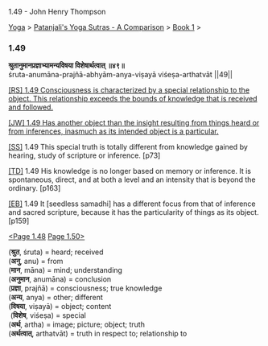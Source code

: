 1.49 - John Henry Thompson 

[Yoga](../../../yoga.md)‎ > ‎[Patanjali's Yoga Sutras - A Comparison](../../patanjani.md)‎ > ‎[Book 1](../book-1.md)‎ > ‎

### 1.49

**श्रुतानुमानप्रज्ञाभ्यामन्यविषया विशेषार्थत्वात् ॥४९॥**  
śruta-anumāna-prajñā-abhyām-anya-viṣayā viśeṣa-arthatvāt ||49||  
  
  
[\[RS\] 1.49 Consciousness is characterized by a special relationship to the object. This relationship exceeds the bounds of knowledge that is received and followed.](http://www.ashtangayoga.info/philosophy/yoga-sutra-patanjali/chapter-1/item/shruta-anumana-prajna-abhyam-anya-vishaya/)  
  
[\[JW\] 1.49 Has another object than the insight resulting from things heard or from inferences, inasmuch as its intended object is a particular.](http://books.google.com/books?id=YzFImjtOxUwC&pg=PA94&ci=159%2C642%2C749%2C77&source=bookclip)  
  
[\[SS\]](http://www.amazon.com/Yoga-Sutras-Patanjali-Commentary-Satchidananda/dp/0932040381) 1.49 This special truth is totally different from knowledge gained by hearing, study of scripture or inference. \[p73\]  
  
[\[TD\]](http://www.amazon.com/Heart-Yoga-Developing-Personal-Practice/dp/089281764X/ref=sr_1_5?ie=UTF8&qid=1326228195&sr=8-5) 1.49 His knowledge is no longer based on memory or inference. It is spontaneous, direct, and at both a level and an intensity that is beyond the ordinary. \[p163\]  
  
[\[EB\]](http://www.amazon.com/Yoga-Sutras-Patanjali-Translation-Commentary/dp/0865477361/ref=sr_1_1?ie=UTF8&s=books&qid=1250508322&sr=1-1) 1.49 It \[seedless samadhi\] has a different focus from that of inference and sacred scripture, because it has the particularity of things as its object. \[p159\]  
  
  
[<Page 1.48](148.md)  [Page 1.50>](150.md)  

(**श्रुत**, śruta) = heard; received  
(**अनु**, anu) = from  
(**मान**, māna) = mind; understanding  
(**अनुमान**, anumāna) = conclusion  
(**प्रज्ञा**, prajñā) = consciousness; true knowledge  
(**अन्य**, anya) = other; different  
(**विषया**, viṣayā) = object; content  
 (**विशेष**, viśeṣa) = special  
(**अर्थ**, artha) = image; picture; object; truth  
(**अर्थत्वात्**, arthatvāt) = truth in respect to; relationship to

